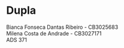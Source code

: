# Dupla

Bianca Fonseca Dantas Ribeiro - CB3025683  
Milena Costa de Andrade - CB3027171  
ADS 371  
